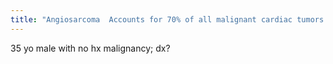 ```yaml
---
title: "Angiosarcoma  Accounts for 70% of all malignant cardiac tumors  Preferentially affects 30-50 age group"
---
```

35 yo male with no hx malignancy; dx?

